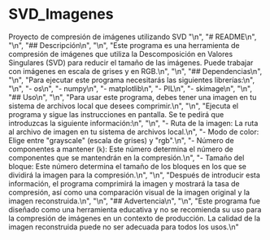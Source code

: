 # SVD_Imagenes
Proyecto de compresión de imágenes utilizando SVD
"\n",
    "# README\n",
    "\n",
    "## Descripción\n",
    "\n",
    "Este programa es una herramienta de compresión de imágenes que utiliza la Descomposición en Valores Singulares (SVD) para reducir el tamaño de las imágenes. Puede trabajar con imágenes en escala de grises y en RGB.\n",
    "\n",
    "## Dependencias\n",
    "\n",
    "Para ejecutar este programa necesitarás las siguientes librerías:\n",
    "\n",
    "- os\n",
    "- numpy\n",
    "- matplotlib\n",
    "- PIL\n",
    "- skimage\n",
    "\n",
    "## Uso\n",
    "\n",
    "Para usar este programa, debes tener una imagen en tu sistema de archivos local que desees comprimir.\n",
    "\n",
    "Ejecuta el programa y sigue las instrucciones en pantalla. Se te pedirá que introduzcas la siguiente información:\n",
    "\n",
    "- Ruta de la imagen: La ruta al archivo de imagen en tu sistema de archivos local.\n",
    "- Modo de color: Elige entre \"grayscale\" (escala de grises) y \"rgb\".\n",
    "- Número de componentes a mantener (`k`): Este número determina el número de componentes que se mantendrán en la compresión.\n",
    "- Tamaño del bloque: Este número determina el tamaño de los bloques en los que se dividirá la imagen para la compresión.\n",
    "\n",
    "Después de introducir esta información, el programa comprimirá la imagen y mostrará la tasa de compresión, así como una comparación visual de la imagen original y la imagen reconstruida.\n",
    "\n",
    "## Advertencia\n",
    "\n",
    "Este programa fue diseñado como una herramienta educativa y no se recomienda su uso para la compresión de imágenes en un contexto de producción. La calidad de la imagen reconstruida puede no ser adecuada para todos los usos.\n"
